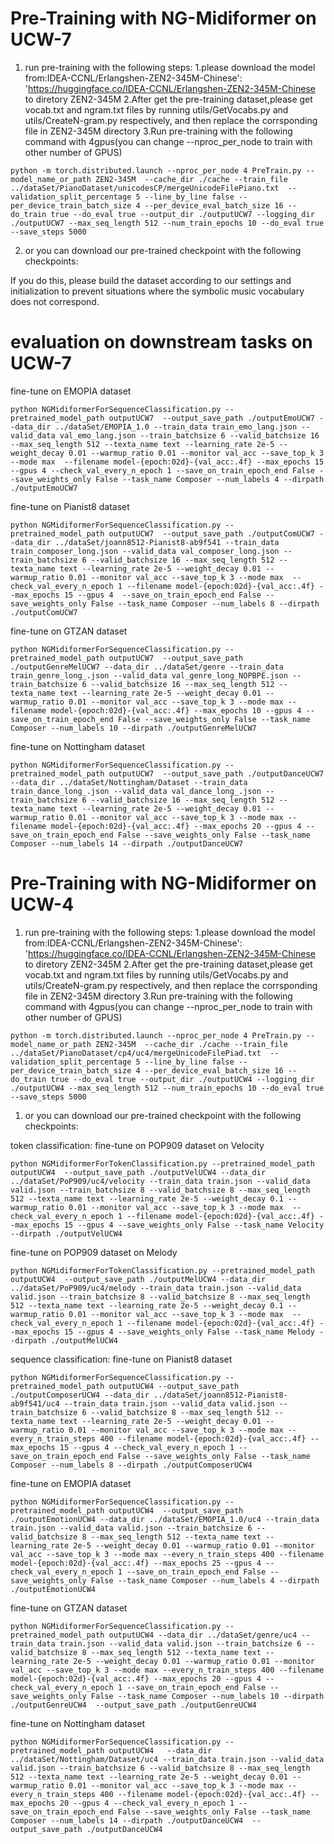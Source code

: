 
# Pre-Training with NG-Midiformer on UCW-7
1) run pre-training with the following steps:
1.please download the model from:IDEA-CCNL/Erlangshen-ZEN2-345M-Chinese': 'https://huggingface.co/IDEA-CCNL/Erlangshen-ZEN2-345M-Chinese to diretory ZEN2-345M
2.After get the pre-training dataset,please get vocab.txt and ngram.txt files by running utils/GetVocabs.py and utils/CreateN-gram.py respectively, and then replace the corrsponding file in ZEN2-345M directory
3.Run pre-training with the following command with 4gpus(you can change --nproc_per_node to train with other number of GPUS)
```
python -m torch.distributed.launch --nproc_per_node 4 PreTrain.py --model_name_or_path ZEN2-345M  --cache_dir ./cache --train_file ../dataSet/PianoDataset/unicodesCP/mergeUnicodeFilePiano.txt  --validation_split_percentage 5 --line_by_line false --per_device_train_batch_size 4 --per_device_eval_batch_size 16 --do_train true --do_eval true --output_dir ./outputUCW7 --logging_dir ./outputUCW7 --max_seq_length 512 --num_train_epochs 10 --do_eval true --save_steps 5000
```
2) or you can download our pre-trained checkpoint with the following checkpoints:




If you do this, please build the dataset according to our settings and initialization to prevent situations where the symbolic music vocabulary does not correspond.
# evaluation on downstream tasks on UCW-7
fine-tune on EMOPIA dataset
```
python NGMidiformerForSequenceClassification.py --pretrained_model_path outputUCW7  --output_save_path ./outputEmoUCW7 --data_dir ../dataSet/EMOPIA_1.0 --train_data train_emo_lang.json --valid_data val_emo_lang.json --train_batchsize 6 --valid_batchsize 16 --max_seq_length 512 --texta_name text --learning_rate 2e-5 --weight_decay 0.01 --warmup_ratio 0.01 --monitor val_acc --save_top_k 3 --mode max  --filename model-{epoch:02d}-{val_acc:.4f} --max_epochs 15 --gpus 4 --check_val_every_n_epoch 1 --save_on_train_epoch_end False --save_weights_only False --task_name Composer --num_labels 4 --dirpath ./outputEmoUCW7
```
fine-tune on Pianist8 dataset
```
python NGMidiformerForSequenceClassification.py --pretrained_model_path outputUCW7  --output_save_path ./outputComUCW7 --data_dir ../dataSet/joann8512-Pianist8-ab9f541 --train_data train_composer_long.json --valid_data val_composer_long.json --train_batchsize 6 --valid_batchsize 16 --max_seq_length 512 --texta_name text --learning_rate 2e-5 --weight_decay 0.01 --warmup_ratio 0.01 --monitor val_acc --save_top_k 3 --mode max  --check_val_every_n_epoch 1 --filename model-{epoch:02d}-{val_acc:.4f} --max_epochs 15 --gpus 4  --save_on_train_epoch_end False --save_weights_only False --task_name Composer --num_labels 8 --dirpath ./outputComUCW7
```
fine-tune on GTZAN dataset
```
python NGMidiformerForSequenceClassification.py --pretrained_model_path outputUCW7  --output_save_path ./outputGenreMelUCW7 --data_dir ../dataSet/genre --train_data train_genre_long_.json --valid_data val_genre_long_NOPBPE.json --train_batchsize 6 --valid_batchsize 16 --max_seq_length 512 --texta_name text --learning_rate 2e-5 --weight_decay 0.01 --warmup_ratio 0.01 --monitor val_acc --save_top_k 3 --mode max --filename model-{epoch:02d}-{val_acc:.4f} --max_epochs 10 --gpus 4 --save_on_train_epoch_end False --save_weights_only False --task_name Composer --num_labels 10 --dirpath ./outputGenreMelUCW7 
```
fine-tune on Nottingham dataset
```
python NGMidiformerForSequenceClassification.py --pretrained_model_path outputUCW7  --output_save_path ./outputDanceUCW7 --data_dir ../dataSet/Nottingham/Dataset --train_data train_dance_long_.json --valid_data val_dance_long_.json --train_batchsize 6 --valid_batchsize 16 --max_seq_length 512 --texta_name text --learning_rate 2e-5 --weight_decay 0.01 --warmup_ratio 0.01 --monitor val_acc --save_top_k 3 --mode max --filename model-{epoch:02d}-{val_acc:.4f} --max_epochs 20 --gpus 4 --save_on_train_epoch_end False --save_weights_only False --task_name Composer --num_labels 14 --dirpath ./outputDanceUCW7
```


# Pre-Training with NG-Midiformer on UCW-4
1) run pre-training with the following steps:
1.please download the model from:IDEA-CCNL/Erlangshen-ZEN2-345M-Chinese': 'https://huggingface.co/IDEA-CCNL/Erlangshen-ZEN2-345M-Chinese to diretory ZEN2-345M
2.After get the pre-training dataset,please get vocab.txt and ngram.txt files by running utils/GetVocabs.py and utils/CreateN-gram.py respectively, and then replace the corrsponding file in ZEN2-345M directory
3.Run pre-training with the following command with 4gpus(you can change --nproc_per_node to train with other number of GPUS)
```
python -m torch.distributed.launch --nproc_per_node 4 PreTrain.py --model_name_or_path ZEN2-345M  --cache_dir ./cache --train_file ../dataSet/PianoDataset/cp4/uc4/mergeUnicodeFilePiad.txt  --validation_split_percentage 5 --line_by_line false --per_device_train_batch_size 4 --per_device_eval_batch_size 16 --do_train true --do_eval true --output_dir ./outputUCW4 --logging_dir ./outputUCW4 --max_seq_length 512 --num_train_epochs 10 --do_eval true --save_steps 5000
```
1) or you can download our pre-trained checkpoint with the following checkpoints:

token classification:
fine-tune on POP909 dataset on Velocity
```
python NGMidiformerForTokenClassification.py --pretrained_model_path outputUCW4  --output_save_path ./outputVelUCW4 --data_dir ../dataSet/PoP909/uc4/velocity --train_data train.json --valid_data valid.json --train_batchsize 8 --valid_batchsize 8 --max_seq_length 512 --texta_name text --learning_rate 2e-5 --weight_decay 0.1 --warmup_ratio 0.01 --monitor val_acc --save_top_k 3 --mode max  --check_val_every_n_epoch 1 --filename model-{epoch:02d}-{val_acc:.4f} --max_epochs 15 --gpus 4 --save_weights_only False --task_name Velocity --dirpath ./outputVelUCW4 
```
fine-tune on POP909 dataset on Melody
```
python NGMidiformerForTokenClassification.py --pretrained_model_path outputUCW4  --output_save_path ./outputMelUCW4 --data_dir ../dataSet/PoP909/uc4/melody --train_data train.json --valid_data valid.json --train_batchsize 8 --valid_batchsize 8 --max_seq_length 512 --texta_name text --learning_rate 2e-5 --weight_decay 0.1 --warmup_ratio 0.01 --monitor val_acc --save_top_k 3 --mode max  --check_val_every_n_epoch 1 --filename model-{epoch:02d}-{val_acc:.4f} --max_epochs 15 --gpus 4 --save_weights_only False --task_name Melody --dirpath ./outputMelUCW4 
```
sequence classification: 
fine-tune on Pianist8 dataset
```
python NGMidiformerForSequenceClassification.py --pretrained_model_path outputUCW4 --output_save_path ./outputComposerUCW4 --data_dir ../dataSet/joann8512-Pianist8-ab9f541/uc4 --train_data train.json --valid_data valid.json --train_batchsize 6 --valid_batchsize 8 --max_seq_length 512 --texta_name text --learning_rate 2e-5 --weight_decay 0.01 --warmup_ratio 0.01 --monitor val_acc --save_top_k 3 --mode max --every_n_train_steps 400 --filename model-{epoch:02d}-{val_acc:.4f} --max_epochs 15 --gpus 4 --check_val_every_n_epoch 1 --save_on_train_epoch_end False --save_weights_only False --task_name Composer --num_labels 8 --dirpath ./outputComposerUCW4
```
fine-tune on EMOPIA dataset
```
python NGMidiformerForSequenceClassification.py --pretrained_model_path outputUCW4  --output_save_path ./outputEmotionUCW4 --data_dir ../dataSet/EMOPIA_1.0/uc4 --train_data train.json --valid_data valid.json --train_batchsize 6 --valid_batchsize 8 --max_seq_length 512 --texta_name text --learning_rate 2e-5 --weight_decay 0.01 --warmup_ratio 0.01 --monitor val_acc --save_top_k 3 --mode max --every_n_train_steps 400 --filename model-{epoch:02d}-{val_acc:.4f} --max_epochs 25 --gpus 4 --check_val_every_n_epoch 1 --save_on_train_epoch_end False --save_weights_only False --task_name Composer --num_labels 4 --dirpath ./outputEmotionUCW4 
```
fine-tune on GTZAN dataset
```
python NGMidiformerForSequenceClassification.py --pretrained_model_path outputUCW4 --data_dir ../dataSet/genre/uc4 --train_data train.json --valid_data valid.json --train_batchsize 6 --valid_batchsize 8 --max_seq_length 512 --texta_name text --learning_rate 2e-5 --weight_decay 0.01 --warmup_ratio 0.01 --monitor val_acc --save_top_k 3 --mode max --every_n_train_steps 400 --filename model-{epoch:02d}-{val_acc:.4f} --max_epochs 20 --gpus 4 --check_val_every_n_epoch 1 --save_on_train_epoch_end False --save_weights_only False --task_name Composer --num_labels 10 --dirpath ./outputGenreUCW4  --output_save_path ./outputGenreUCW4
```
fine-tune on Nottingham dataset
```
python NGMidiformerForSequenceClassification.py --pretrained_model_path outputUCW4   --data_dir ../dataSet/Nottingham/Dataset/uc4 --train_data train.json --valid_data valid.json --train_batchsize 6 --valid_batchsize 8 --max_seq_length 512 --texta_name text --learning_rate 2e-5 --weight_decay 0.01 --warmup_ratio 0.01 --monitor val_acc --save_top_k 3 --mode max --every_n_train_steps 400 --filename model-{epoch:02d}-{val_acc:.4f} --max_epochs 20 --gpus 4 --check_val_every_n_epoch 1 --save_on_train_epoch_end False --save_weights_only False --task_name Composer --num_labels 14 --dirpath ./outputDanceUCW4  --output_save_path ./outputDanceUCW4 
```